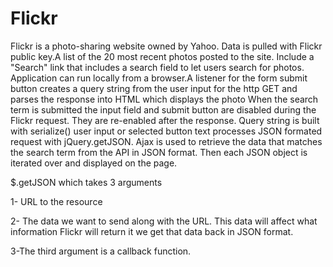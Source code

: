 # Flickr

 
Flickr is a photo-sharing website owned by Yahoo. Data is pulled with Flickr public key.A list of the 20 most recent photos posted to the site.
Include a "Search" link that includes a search field to let users search for photos. Application can run locally from a browser.A listener for the form submit button creates a query string from the user input for the http GET and parses the response into HTML which displays the photo  When the search term is submitted the input field and submit button are disabled during the Flickr request. They are re-enabled after the response.
Query string is built with serialize() user input or selected button text
processes JSON formated request with jQuery.getJSON. Ajax is used to retrieve the data that matches the search term from the API in JSON format.  Then each 
JSON object is iterated over and displayed on the page.

$.getJSON which takes 3 arguments 

1- URL to the resource

2- The data we want to send along with the URL. This data will affect what information Flickr will return it we get that data back in JSON format.

3-The third argument is a callback function.




